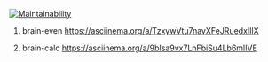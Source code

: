 [![Maintainability](https://api.codeclimate.com/v1/badges/a36f00413108b41ccdcd/maintainability)](https://codeclimate.com/github/AleksNoy1/frontend-project-44/maintainability)
1. brain-even
https://asciinema.org/a/TzxywVtu7navXFeJRuedxIIlX

2. brain-calc
https://asciinema.org/a/9bIsa9vx7LnFbiSu4Lb6mlIVE
